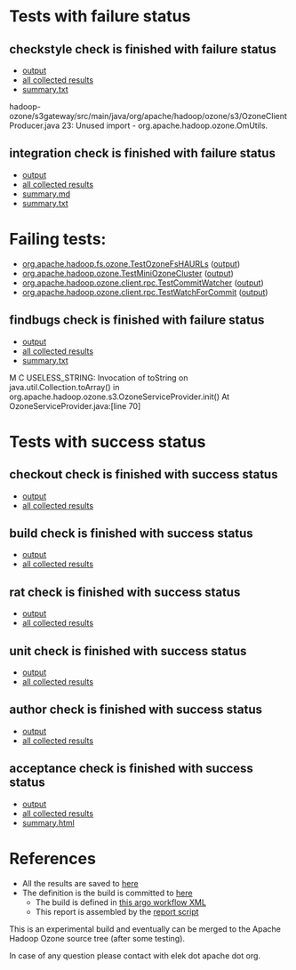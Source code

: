 # Tests with failure status

## checkstyle check is finished with failure status

   * [output](https://raw.githubusercontent.com/elek/ozone-ci/master/pr/pr-hdds-2019-zzvnq/checkstyle/output.log)
   * [all collected results](https://github.com/elek/ozone-ci/tree/master/pr/pr-hdds-2019-zzvnq/checkstyle)
   * [summary.txt](https://github.com/elek/ozone-ci/tree/master/pr/pr-hdds-2019-zzvnq/checkstyle/summary.txt)

hadoop-ozone/s3gateway/src/main/java/org/apache/hadoop/ozone/s3/OzoneClientProducer.java
 23: Unused import - org.apache.hadoop.ozone.OmUtils.

## integration check is finished with failure status

   * [output](https://raw.githubusercontent.com/elek/ozone-ci/master/pr/pr-hdds-2019-zzvnq/integration/output.log)
   * [all collected results](https://github.com/elek/ozone-ci/tree/master/pr/pr-hdds-2019-zzvnq/integration)
   * [summary.md](https://github.com/elek/ozone-ci/tree/master/pr/pr-hdds-2019-zzvnq/integration/summary.md)
   * [summary.txt](https://github.com/elek/ozone-ci/tree/master/pr/pr-hdds-2019-zzvnq/integration/summary.txt)

# Failing tests: 

 * [org.apache.hadoop.fs.ozone.TestOzoneFsHAURLs](/tmp/log/pr/pr-hdds-2019-zzvnq/integration/workdir/hadoop-ozone/ozonefs/org.apache.hadoop.fs.ozone.TestOzoneFsHAURLs.txt) ([output](/tmp/log/pr/pr-hdds-2019-zzvnq/integration/workdir/hadoop-ozone/ozonefs/org.apache.hadoop.fs.ozone.TestOzoneFsHAURLs-output.txt/))
 * [org.apache.hadoop.ozone.TestMiniOzoneCluster](/tmp/log/pr/pr-hdds-2019-zzvnq/integration/workdir/hadoop-ozone/integration-test/org.apache.hadoop.ozone.TestMiniOzoneCluster.txt) ([output](/tmp/log/pr/pr-hdds-2019-zzvnq/integration/workdir/hadoop-ozone/integration-test/org.apache.hadoop.ozone.TestMiniOzoneCluster-output.txt/))
 * [org.apache.hadoop.ozone.client.rpc.TestCommitWatcher](/tmp/log/pr/pr-hdds-2019-zzvnq/integration/workdir/hadoop-ozone/integration-test/org.apache.hadoop.ozone.client.rpc.TestCommitWatcher.txt) ([output](/tmp/log/pr/pr-hdds-2019-zzvnq/integration/workdir/hadoop-ozone/integration-test/org.apache.hadoop.ozone.client.rpc.TestCommitWatcher-output.txt/))
 * [org.apache.hadoop.ozone.client.rpc.TestWatchForCommit](/tmp/log/pr/pr-hdds-2019-zzvnq/integration/workdir/hadoop-ozone/integration-test/org.apache.hadoop.ozone.client.rpc.TestWatchForCommit.txt) ([output](/tmp/log/pr/pr-hdds-2019-zzvnq/integration/workdir/hadoop-ozone/integration-test/org.apache.hadoop.ozone.client.rpc.TestWatchForCommit-output.txt/))

## findbugs check is finished with failure status

   * [output](https://raw.githubusercontent.com/elek/ozone-ci/master/pr/pr-hdds-2019-zzvnq/findbugs/output.log)
   * [all collected results](https://github.com/elek/ozone-ci/tree/master/pr/pr-hdds-2019-zzvnq/findbugs)
   * [summary.txt](https://github.com/elek/ozone-ci/tree/master/pr/pr-hdds-2019-zzvnq/findbugs/summary.txt)

M C USELESS_STRING: Invocation of toString on java.util.Collection.toArray() in org.apache.hadoop.ozone.s3.OzoneServiceProvider.init()  At OzoneServiceProvider.java:[line 70]


# Tests with success status

## checkout check is finished with success status

   * [output](https://raw.githubusercontent.com/elek/ozone-ci/master/pr/pr-hdds-2019-zzvnq/checkout/output.log)
   * [all collected results](https://github.com/elek/ozone-ci/tree/master/pr/pr-hdds-2019-zzvnq/checkout)


## build check is finished with success status

   * [output](https://raw.githubusercontent.com/elek/ozone-ci/master/pr/pr-hdds-2019-zzvnq/build/output.log)
   * [all collected results](https://github.com/elek/ozone-ci/tree/master/pr/pr-hdds-2019-zzvnq/build)


## rat check is finished with success status

   * [output](https://raw.githubusercontent.com/elek/ozone-ci/master/pr/pr-hdds-2019-zzvnq/rat/output.log)
   * [all collected results](https://github.com/elek/ozone-ci/tree/master/pr/pr-hdds-2019-zzvnq/rat)


## unit check is finished with success status

   * [output](https://raw.githubusercontent.com/elek/ozone-ci/master/pr/pr-hdds-2019-zzvnq/unit/output.log)
   * [all collected results](https://github.com/elek/ozone-ci/tree/master/pr/pr-hdds-2019-zzvnq/unit)


## author check is finished with success status

   * [output](https://raw.githubusercontent.com/elek/ozone-ci/master/pr/pr-hdds-2019-zzvnq/author/output.log)
   * [all collected results](https://github.com/elek/ozone-ci/tree/master/pr/pr-hdds-2019-zzvnq/author)


## acceptance check is finished with success status

   * [output](https://raw.githubusercontent.com/elek/ozone-ci/master/pr/pr-hdds-2019-zzvnq/acceptance/output.log)
   * [all collected results](https://github.com/elek/ozone-ci/tree/master/pr/pr-hdds-2019-zzvnq/acceptance)
   * [summary.html](https://elek.github.io/ozone-ci/pr/pr-hdds-2019-zzvnq/acceptance/summary.html)




# References

 * All the results are saved to [here](https://github.com/elek/ozone-ci/tree/master/pr/pr-hdds-2019-zzvnq/)
 * The definition is the build is committed to [here](https://github.com/elek/argo-ozone)
    * The build is defined in [this argo workflow XML](https://github.com/elek/argo-ozone/blob/master/ozone-build.yaml)
    * This report is assembled by the [report script](https://github.com/elek/argo-ozone/blob/master/scripts/report.sh)

This is an experimental build and eventually can be merged to the Apache Hadoop Ozone source tree (after some testing).

In case of any question please contact with elek dot apache dot org.
